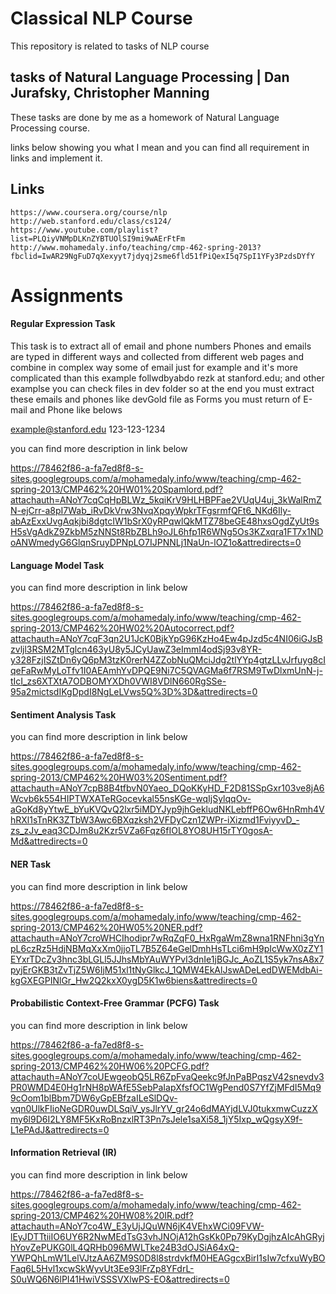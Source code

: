 # Classical NLP Course
This repository is related to tasks of NLP course
## tasks of Natural Language Processing | Dan Jurafsky, Christopher Manning

These tasks are done by me as a homework of Natural Language Processing course.

links below showing you what I mean and you can find all requirement in links and implement it.

## Links
	https://www.coursera.org/course/nlp
	http://web.stanford.edu/class/cs124/
	https://www.youtube.com/playlist?list=PLQiyVNMpDLKnZYBTUOlSI9mi9wAErFtFm
	http://www.mohamedaly.info/teaching/cmp-462-spring-2013?fbclid=IwAR29NgFuD7qXexyyt7jdyqj2sme6fld51fPiQexI5q7SpI1YFy3PzdsDYfY

# Assignments

#### Regular Expression Task
This task is to extract all of email and phone numbers
Phones and emails are typed in different ways and collected from different web pages and combine in complex way
some of email just for example and it's more complicated than this example
	follwdbyabdo rezk at stanford.edu; and other examplse you can check files in dev folder
so at the end you must extract these emails and phones like devGold file as
Forms you must return of E-mail and Phone like belows

example@stanford.edu
123-123-1234

you can find more description in link below

https://78462f86-a-fa7ed8f8-s-sites.googlegroups.com/a/mohamedaly.info/www/teaching/cmp-462-spring-2013/CMP462%20HW01%20Spamlord.pdf?attachauth=ANoY7cqCqHpBLWz_5kqiKrV9HLHBPFae2VUqU4uj_3kWalRmZN-ejCrr-a8pI7Wab_iRvDkVrw3NvqXpqyWpkrTFgsrmfQFt6_NKd6Ily-abAzExxUvgAqkjbi8dgtcIW1bSrX0yRPqwlQkMTZ78beGE48hxsOgdZyUt9sH5sVgAdkZ9ZkbM5zNNSt8RbZBLh9oJL6hfp1R6WNg5Os3KZxqra1FT7x1NDoANWmedyG6GlqnSruyDPNpLO7IJPNNLj1NaUn-lOZ1o&attredirects=0

#### Language Model Task

you can find more description in link below

https://78462f86-a-fa7ed8f8-s-sites.googlegroups.com/a/mohamedaly.info/www/teaching/cmp-462-spring-2013/CMP462%20HW02%20Autocorrect.pdf?attachauth=ANoY7cqF3qn2U1JcK0BjkYpG96KzHo4Ew4pJzd5c4NI06iGJsBzvljl3RSM2MTglcn463yU8y5JCyUawZ3eImmI4odSj93v8YR-y328FzjISZtDn6yQ6pM3tzK0rerN4ZZobNuQMciJdg2tlYYp4gtzLLvJrfuyg8cIqeFaRwMyLoTfv1I0AEAmhYvDPQE9Ni7C5QVAGMa6f7RSM9TwDlxmUnN-j-tIcI_zs6XTXtA7ODBOMYXDh0VWI8VDlN660RgSSe-95a2mictsdIKgDpdI8NgLeLVws5Q%3D%3D&attredirects=0


#### Sentiment Analysis Task


you can find more description in link below

https://78462f86-a-fa7ed8f8-s-sites.googlegroups.com/a/mohamedaly.info/www/teaching/cmp-462-spring-2013/CMP462%20HW03%20Sentiment.pdf?attachauth=ANoY7cpB8B4tfbvN0Yaeo_DQoKKyHD_F2D81SSpGxr103ve8jA6Wcvb6k554HIPTWXATeRGocevkal55nsKGe-wqIjSylqqOv-aGoKd8yYtwE_bYuKVQvQ2lxr5iMDYJyp9jhGekludNKLebffP6Ow6HnRmh4VhRXl1sTnRK3ZTbW3Awc6BXqzksh2VFDyCzn1ZWPr-iXizmd1FviyyvD_-zs_zJv_eaq3CDJm8u2Kzr5VZa6Fqz6fIOL8YO8UH15rTY0gosA-Md&attredirects=0

#### NER Task


you can find more description in link below

https://78462f86-a-fa7ed8f8-s-sites.googlegroups.com/a/mohamedaly.info/www/teaching/cmp-462-spring-2013/CMP462%20HW05%20NER.pdf?attachauth=ANoY7croWHCIhodipr7wRqZqF0_HxRgaWmZ8wna1RNFhni3gYnpL6czRz5HdjNBMqXxXm0jjoTL7B5Z64eGelDmhHsTLci6mH9pIcWwX0zZY1EYxrTDcZv3hnc3bLGLl5JJhsMbYAuWYPvI3dnIe1jBGJc_AoZL1S5yk7nsA8x7pyjErGKB3tZvTjZ5W6IjM51xl1tNyGlkcJ_1QMW4EkAlJswADeLedDWEMdbAi-kgGXEGPINlGr_Hw2Q2kxX0ygD5K1w6biens&attredirects=0



#### Probabilistic Context-Free Grammar (PCFG) Task


you can find more description in link below

https://78462f86-a-fa7ed8f8-s-sites.googlegroups.com/a/mohamedaly.info/www/teaching/cmp-462-spring-2013/CMP462%20HW06%20PCFG.pdf?attachauth=ANoY7coUEwgeobQ5LR6ZpFvaQeekc9fJnPaBPqszV42snevdv3PR0WMD4E0Hg1rNH8pWAfE5SebPaIapXfsfOC1WgPend0S7YfZjMFdI5Mq99cOom1blBbm7DW6yGpEBfzaILeSlDQv-vqn0UlkFIioNeGDR0uwDLSqiV_ysJlrYV_gr24o6dMAYjdLVJ0tukxmwCuzzXmy6l9D6I2LY8MF5KxRoBnzxlRT3Pn7sJele1saXi58_1jY5Ixp_wQgsyX9f-L1ePAdJ&attredirects=0


#### Information Retrieval (IR)


you can find more description in link below

https://78462f86-a-fa7ed8f8-s-sites.googlegroups.com/a/mohamedaly.info/www/teaching/cmp-462-spring-2013/CMP462%20HW08%20IR.pdf?attachauth=ANoY7co4W_E3yUjJQuWN6jK4VEhxWCi09FVW-lEyJDTTtiiIO6UY6R2NwMEdTsG3vhJNOjA12hGsKk0Pp79KyDgjhzAIcAhGRyjhYovZePUKG0lL4QRHb096MWLTke24B3dOJSiA64xQ-YWPQhLmW1LelVJtzAA6ZM9S0D8l8strdvkfM0HEAGgcxBirI1sIw7cfxuWyBOFaq6L5Hvl1xcwSkWyvUt3Ee93lFrZp8YFdrL-S0uWQ6N6lPI41HwiVSSSVXlwPS-EO&attredirects=0